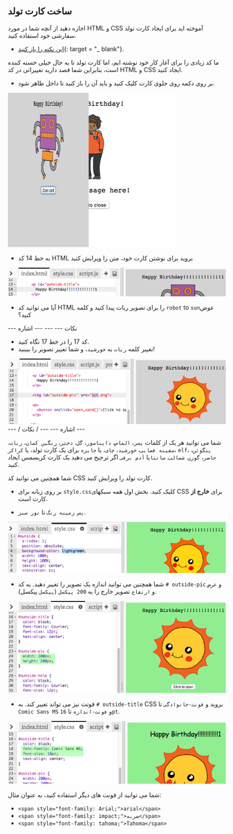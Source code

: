 ## ساخت کارت تولد

اجازه دهید از آنچه شما در مورد HTML و CSS آموخته اید برای ایجاد کارت تولد سفارشی خود استفاده کنید.

+ [این نکته را باز کنید](http://jumpto.cc/web-card){: target = "_ blank"}.

ما کد زیادی را برای آغاز کار خود نوشته ایم، اما کارت تولد تا به حال خیلی خسته کننده است، بنابراین شما قصد دارید تغییراتی در کد HTML و CSS ایجاد کنید.

+ بر روی دکمه روی جلوی کارت کلیک کنید و باید آن را باز کنید تا داخل ظاهر شود.

![تصویری](images/birthday-click.png)

+ به خط 14 کد HTML بروید برای نوشتن کارت خود، متن را ویرایش کنید

![تصویری](images/birthday-card-html.png)

+ آیا می توانید کد HTML را برای تصویر ربات پیدا کنید و کلمه `robot` to `sun`عوض کنید؟

\--- نکات \--- \--- \--- اشاره

+ کد 17 را در خط 17 نگاه کنید.
+ تغییر کلمه `ربات` به `خورشید`، و شما تغییر تصویر را ببینید!

![تصویری](images/birthday-card-sun.png) \--- / اشاره \--- \--- / نکات \---

شما می توانید هر یک از کلمات `پسر`، `الماس`، `دایناسور`، `گل`، `دختر`، `رنگین کمان`، `ربات`، `سفینه فضایی`، `خورشید`، `چای`، یا `جایزه` برای یک کارت تولد، یا `کراکر`، `elf`، `پنگوئن`، `حاضر`، `گوزن شمالی`، `سانتا`یا `آدم برفی` اگر ترجیح می دهید یک کارت کریسمس ایجاد کنید.

شما همچنین می توانید کد CSS کارت تولد را ویرایش کنید.

+ بر روی زبانه برای `style.css`کلیک کنید. بخش اول همه سبکهای CSS برای **خارج از** کارت است.

+ `پس زمینه رنگ` تا `نور سبز`.

![تصویری](images/birthday-card-outside.png)

+ شما همچنین می توانید اندازه یک تصویر را تغییر دهید. به کد `# outside-pic` و `عرض` و `ارتفاع` تصویر خارج را به `200 پیکسل` (`پیکسل` پیکسل).

![تصویری](images/birthday-card-size.png)

+ فونت نیز می تواند تغییر کند. به `# outside-title` CSS بروید و `فونت-خانوادگی` تا `Comic Sans MS` و `فونت-اندازه` تا `16pt`.

![تصویری](images/birthday-card-font.png)

شما می توانید از فونت های دیگر استفاده کنید، به عنوان مثال:

+ `<span style="font-family: Arial;">arial</span>`
+ `<span style="font-family: impact;">ضربه</span>`
+ `<span style="font-family: tahoma;">Tahoma</span>`